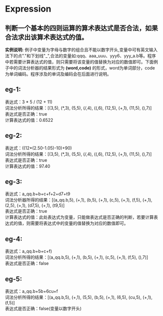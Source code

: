 # Expression
## 判断一个基本的四则运算的算术表达式是否合法，如果合法求出该算术表达式的值。             
**实例说明:** 例子中变量为字母与数字的组合且不能以数字开头,变量中可有英文输入法下的点"."和下划线"_",合法的变量如:qqq、aaa_uuu、yyy6、yyy_a.b等。程序中若需要计算表达式的值，则只需要将该变量的值替换为对应的数值即可。下面例子中的词法分析器的结果形式为 **(word,code)** 的形式，word为单词部分，code为单词编码。程序涉及的单词及编码会在后面进行说明。   
## eg-1:  
表达式：3 * 5 / (12 + 11)  
词法分析所得的结果：\[(3,5), (*,3), (5,5), (/,4), ((,6), (12,5), (+,1), (11,5), (),7)\]  
表达式是否正确：true  
计算表达式的值：0.6522  
## eg-2:  
表达式：((12*(2.50-1.05)-10)+90)  
词法分析所得的结果：\[(3,5), (*,3), (5,5), (/,4), ((,6), (12,5), (+,1), (11,5), (),7)\]  
表达式是否正确：true  
计算表达式的值：97.40  
## eg-3:  
表达式：a_qq.b+b+c+f+2+d7+t9    
词法分析器所得的结果：\[(a_qq.b,5), (+,1), (b,5), (+,1), (c,5), (+,1), (f,5), (+,1), (2,5), (+,1), (d7,5), (+,1), (t9,5)\]  
表达式是否正确：true    
计算表达式的值：此处表达式为变量，只能做表达式是否正确的判断，若要计算表达式的值，则需要将表达式中的变量的值替换为对应的数值即可。    
## eg-4:    
表达式：a_qq.b+b+c+f)    
词法分析所得的结果：\[(a_qq.b,5), (+,1), (b,5), (+,1), (c,5), (+,1), (f,5), (),7)\]      
表达式是否正确：false      
## eg-5:    
表达式：a_qq.b+5b+6cu+f  
词法分析所得的结果：\[(a_qq.b,5), (+,1), (5,5), (b,5), (+,1), (6,5), (cu,5), (+,1), (f,5)\]      
表达式是否正确：false(变量以数字开头)      





